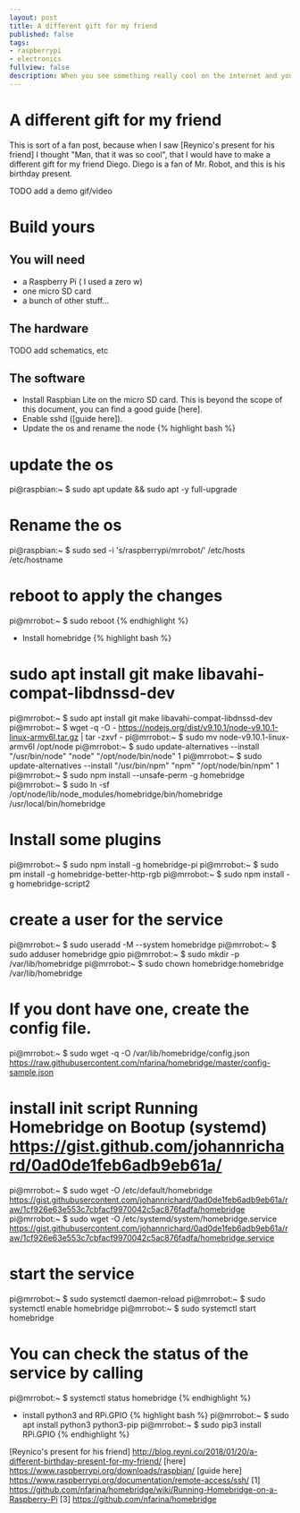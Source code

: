 ```yaml
---
layout: post
title: A different gift for my friend
published: false
tags:
- raspberrypi
- electronics
fullview: false
description: When you see something really cool on the internet and you wish you had that idea...
---
```


# A different gift for my friend
This is sort of a fan post, because when I saw [Reynico's present for his friend] I thought "Man, that it was so cool", that I would have to make a different gift for my friend Diego.
Diego is a fan of Mr. Robot, and this is his birthday present.

TODO add a demo gif/video

# Build yours

## You will need
- a Raspberry Pi ( I used a zero w)
- one micro SD card
- a bunch of other stuff...

## The hardware
TODO add schematics, etc

## The software

- Install Raspbian Lite on the micro SD card. This is beyond the scope of this document, you can find a good guide [here].
- Enable sshd ([guide here]).
- Update the os and rename the node
{% highlight bash %}
# update the os
pi@raspbian:~ $ sudo apt update && sudo apt -y full-upgrade
# Rename the os
pi@raspbian:~ $ sudo sed -i 's/raspberrypi/mrrobot/' /etc/hosts /etc/hostname
# reboot to apply the changes
pi@mrrobot:~ $ sudo reboot
{% endhighlight %}
- Install homebridge
{% highlight bash %}
# sudo apt install git make libavahi-compat-libdnssd-dev
pi@mrrobot:~ $ sudo apt install git make libavahi-compat-libdnssd-dev
pi@mrrobot:~ $ wget -q -O - https://nodejs.org/dist/v9.10.1/node-v9.10.1-linux-armv6l.tar.gz | tar -zxvf -
pi@mrrobot:~ $ sudo mv node-v9.10.1-linux-armv6l /opt/node
pi@mrrobot:~ $ sudo update-alternatives --install "/usr/bin/node" "node" "/opt/node/bin/node" 1
pi@mrrobot:~ $ sudo update-alternatives --install "/usr/bin/npm" "npm" "/opt/node/bin/npm" 1
pi@mrrobot:~ $ sudo npm install --unsafe-perm -g homebridge
pi@mrrobot:~ $ sudo ln -sf /opt/node/lib/node_modules/homebridge/bin/homebridge /usr/local/bin/homebridge


# Install some plugins
pi@mrrobot:~ $ sudo npm install -g homebridge-pi
pi@mrrobot:~ $ sudo pm install -g homebridge-better-http-rgb
pi@mrrobot:~ $ sudo npm install -g homebridge-script2

# create a user for the service
pi@mrrobot:~ $ sudo useradd -M --system homebridge
pi@mrrobot:~ $ sudo adduser homebridge gpio
pi@mrrobot:~ $ sudo mkdir -p /var/lib/homebridge
pi@mrrobot:~ $ sudo chown homebridge:homebridge /var/lib/homebridge

# If you dont have one, create the config file.
pi@mrrobot:~ $ sudo wget -q -O /var/lib/homebridge/config.json https://raw.githubusercontent.com/nfarina/homebridge/master/config-sample.json

# install init script Running Homebridge on Bootup (systemd) https://gist.github.com/johannrichard/0ad0de1feb6adb9eb61a/
pi@mrrobot:~ $ sudo wget -O /etc/default/homebridge https://gist.githubusercontent.com/johannrichard/0ad0de1feb6adb9eb61a/raw/1cf926e63e553c7cbfacf9970042c5ac876fadfa/homebridge
pi@mrrobot:~ $ sudo wget -O /etc/systemd/system/homebridge.service https://gist.githubusercontent.com/johannrichard/0ad0de1feb6adb9eb61a/raw/1cf926e63e553c7cbfacf9970042c5ac876fadfa/homebridge.service

# start the service
pi@mrrobot:~ $ sudo systemctl daemon-reload
pi@mrrobot:~ $ sudo systemctl enable homebridge
pi@mrrobot:~ $ sudo systemctl start homebridge

# You can check the status of the service by calling
pi@mrrobot:~ $ systemctl status homebridge
{% endhighlight %}

- install python3 and RPi.GPIO
{% highlight bash %}
pi@mrrobot:~ $ sudo apt install python3 python3-pip
pi@mrrobot:~ $ sudo pip3 install RPi.GPIO
{% endhighlight %}


[Reynico's present for his friend] http://blog.reyni.co/2018/01/20/a-different-birthday-present-for-my-friend/
[here] https://www.raspberrypi.org/downloads/raspbian/
[guide here] https://www.raspberrypi.org/documentation/remote-access/ssh/
[1] https://github.com/nfarina/homebridge/wiki/Running-Homebridge-on-a-Raspberry-Pi
[3] https://github.com/nfarina/homebridge
